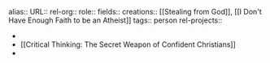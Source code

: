 alias::
URL::
rel-org::
role::
fields::
creations:: [[Stealing from God]], [[I Don't Have Enough Faith to be an Atheist]]
tags:: person
rel-projects::


-
- [[Critical Thinking: The Secret Weapon of Confident Christians]]
-
